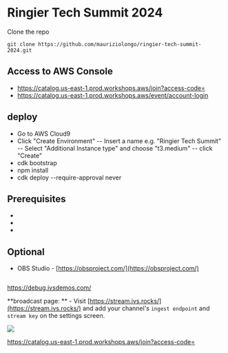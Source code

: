 # Ringier Tech Summit 2024

Clone the repo
```
git clone https://github.com/mauriziolongo/ringier-tech-summit-2024.git
```

## Access to AWS Console

- https://catalog.us-east-1.prod.workshops.aws/join?access-code=<team-code>
- https://catalog.us-east-1.prod.workshops.aws/event/account-login

## deploy 
- Go to AWS Cloud9
- Click "Create Environment"
-- Insert a name e.g. "Ringier Tech Summit"
-- Select "Additional Instance type" and choose "t3.medium"
-- click "Create"
- cdk bootstrap
- npm install
- cdk deploy --require-approval never


## Prerequisites
- 
-
-

## Optional 
- OBS Studio - [https://obsproject.com/](https://obsproject.com/)


```
```

https://debug.ivsdemos.com/


**broadcast page: ** - Visit [https://stream.ivs.rocks/](https://stream.ivs.rocks/) and add your channel's `ingest endpoint` and `stream key` on the settings screen.

<img src="app-screenshot.png"/>

https://catalog.us-east-1.prod.workshops.aws/join?access-code=<team-code>